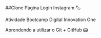##Clone Página Login Instagram :label:

Atividade Bootcamp Digital Innovation One

Aprendendo a utilizar o Git + GitHub :pager:









